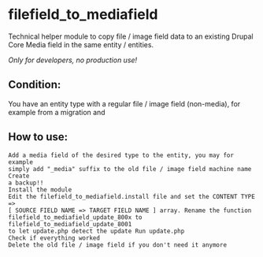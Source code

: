 # filefield_to_mediafield
Technical helper module to copy file / image field data to an existing
Drupal Core Media field in the same entity / entities.

*Only for developers, no production use!*
## Condition:
You have an entity type with a regular file / image field (non-media),
for example from a migration and

## How to use:
    Add a media field of the desired type to the entity, you may for example
    simply add "_media" suffix to the old file / image field machine name Create
    a backup!!
    Install the module
    Edit the filefield_to_mediafield.install file and set the CONTENT TYPE =>
    [ SOURCE FIELD NAME => TARGET FIELD NAME ] array. Rename the function
    filefield_to_mediafield_update_800x to filefield_to_mediafield_update_8001
    to let update.php detect the update Run update.php
    Check if everything worked
    Delete the old file / image field if you don't need it anymore
